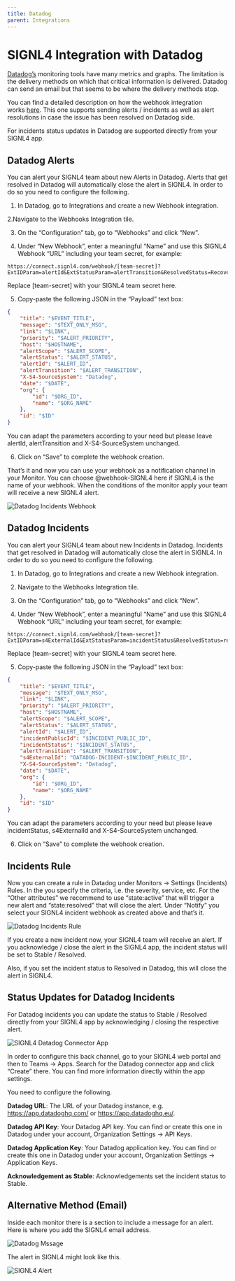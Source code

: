 ```yaml
---
title: Datadog
parent: Integrations
---
```


# SIGNL4 Integration with Datadog

[Datadog’s](https://www.datadoghq.com/) monitoring tools have many metrics and graphs.  The limitation is the delivery methods on which that critical information is delivered. Datadog can send an email but that seems to be where the delivery methods stop.

You can find a detailed description on how the webhook integration works [here](https://docs.datadoghq.com/integrations/signl4/). This one supports sending alerts / incidents as well as alert resolutions in case the issue has been resolved on Datadog side.

For incidents status updates in Datadog are supported directly from your SIGNL4 app.

## Datadog Alerts

You can alert your SIGNL4 team about new Alerts in Datadog. Alerts that get resolved in Datadog will automatically close the alert in SIGNL4. In order to do so you need to configure the following.

1. In Datadog, go to Integrations and create a new Webhook integration.

2.Navigate to the Webhooks Integration tile.

3. On the “Configuration” tab, go to “Webhooks” and click “New”.

4. Under “New Webhook”, enter a meaningful “Name” and use this SIGNL4 Webhook “URL” including your team secret, for example:

```
https://connect.signl4.com/webhook/[team-secret]?ExtIDParam=alertId&ExtStatusParam=alertTransition&ResolvedStatus=Recovered
```

Replace [team-secret] with your SIGNL4 team secret here.

5. Copy-paste the following JSON in the “Payload” text box:

```json
{
	"title": "$EVENT_TITLE",
	"message": "$TEXT_ONLY_MSG",
	"link": "$LINK",
	"priority": "$ALERT_PRIORITY",
	"host": "$HOSTNAME",
	"alertScope": "$ALERT_SCOPE",
	"alertStatus": "$ALERT_STATUS",
	"alertId": "$ALERT_ID",
	"alertTransition": "$ALERT_TRANSITION",
	"X-S4-SourceSystem": "Datadog",
	"date": "$DATE",
	"org": {
		"id": "$ORG_ID",
		"name": "$ORG_NAME"
	},
	"id": "$ID"
}
```

You can adapt the parameters according to your need but please leave alertId, alertTransition and X-S4-SourceSystem unchanged.

6. Click on “Save” to complete the webhook creation.

That’s it and now you can use your webhook as a notification channel in your Monitor. You can choose @webhook-SIGNL4 here if SIGNL4 is the name of your webhook. When the conditions of the monitor apply your team will receive a new SIGNL4 alert.

![Datadog Incidents Webhook](datadog-incidents-webhook.png)

## Datadog Incidents

You can alert your SIGNL4 team about new Incidents in Datadog. Incidents that get resolved in Datadog will automatically close the alert in SIGNL4. In order to do so you need to configure the following.

1. In Datadog, go to Integrations and create a new Webhook integration.

2. Navigate to the Webhooks Integration tile.

3. On the “Configuration” tab, go to “Webhooks” and click “New”.

4. Under “New Webhook”, enter a meaningful “Name” and use this SIGNL4 Webhook “URL” including your team secret, for example:

```
https://connect.signl4.com/webhook/[team-secret]?ExtIDParam=s4ExternalId&ExtStatusParam=incidentStatus&ResolvedStatus=resolved
```

Replace [team-secret] with your SIGNL4 team secret here.

5. Copy-paste the following JSON in the “Payload” text box:

```json
{
	"title": "$EVENT_TITLE",
	"message": "$TEXT_ONLY_MSG",
	"link": "$LINK",
	"priority": "$ALERT_PRIORITY",
	"host": "$HOSTNAME",
	"alertScope": "$ALERT_SCOPE",
	"alertStatus": "$ALERT_STATUS",
	"alertId": "$ALERT_ID",
	"incidentPublicId": "$INCIDENT_PUBLIC_ID",
	"incidentStatus": "$INCIDENT_STATUS",
	"alertTransition": "$ALERT_TRANSITION",
	"s4ExternalId": "DATADOG-INCIDENT-$INCIDENT_PUBLIC_ID",
	"X-S4-SourceSystem": "Datadog",
	"date": "$DATE",
	"org": {
		"id": "$ORG_ID",
		"name": "$ORG_NAME"
	},
	"id": "$ID"
}
```

You can adapt the parameters according to your need but please leave incidentStatus, s4ExternalId and X-S4-SourceSystem unchanged.

6. Click on “Save” to complete the webhook creation.

## Incidents Rule

Now you can create a rule in Datadog under Monitors -> Settings (Incidents) Rules. In the you specify the criteria, i.e. the severity, service, etc. For the “Other attributes” we recommend to use “state:active” that will trigger a new alert and “state:resolved” that will close the alert. Under “Notify” you select your SIGNL4 incident webhook as created above and that’s it.

![Datadog Incidents Rule](datadog-incidents-rule.png)

If you create a new incident now, your SIGNL4 team will receive an alert. If you acknowledge / close the alert in the SIGNL4 app, the incident status will be set to Stable / Resolved.

Also, if you set the incident status to Resolved in Datadog, this will close the alert in SIGNL4.

## Status Updates for Datadog Incidents

For Datadog incidents you can update the status to Stable / Resolved directly from your SIGNL4 app by acknowledging / closing the respective alert.

![SIGNL4 Datadog Connector App](signl4-datadog-connector-app.png)

In order to configure this back channel, go to your SIGNL4 web portal and then to Teams -> Apps. Search for the Datadog connector app and click “Create” there. You can find more information directly within the app settings.

You need to configure the following.

**Datadog URL**: The URL of your Datadog instance, e.g. https://app.datadoghq.com/ or https://app.datadoghq.eu/.

**Datadog API Key**: Your Datadog API key. You can find or create this one in Datadog under your account, Organization Settings -> API Keys.

**Datadog Application Key**: Your Datadog application key. You can find or create this one in Datadog under your account, Organization Settings -> Application Keys.

**Acknowledgement as Stable**: Acknowledgements set the incident status to Stable.

## Alternative Method (Email)

Inside each monitor there is a section to include a message for an alert. Here is where you add the SIGNL4 email address.

![Datadog Mssage](datadog-message.png)

The alert in SIGNL4 might look like this.

![SIGNL4 Alert](signl4-alert.png)
